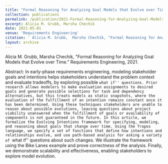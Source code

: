 ```yaml
---
title: "Formal Reasoning for Analyzing Goal Models that Evolve over Time"
collection: publications
permalink: /publication/2021-Formal-Reasoning-for-Analyzing-Goal-Models-that-Evolve-over-Time
excerpt: Alicia M. Grubb, Marsha Chechik
date: 2021-05-01
venue: 'Requirements Engineering'
citation: ' Alicia M. Grubb,  Marsha Chechik, "Formal Reasoning for Analyzing Goal Models that Evolve over Time." Requirements Engineering, 2021.'
layout: archive
---
```

 Alicia M. Grubb,  Marsha Chechik, "Formal Reasoning for Analyzing Goal Models that Evolve over Time." Requirements Engineering, 2021.

Abstract: In early-phase requirements engineering, modeling stakeholder goals and intentions helps stakeholders understand the problem context and evaluate tradeoffs, by exploring possible ``what if'' questions. Prior research allows modelers to make evaluation assignments to desired goals and generate possible selections for task and dependency alternatives, but this treats models as static snapshots, where the evaluation of the fulfillment of an intention remains constant once it has been determined. Using these techniques stakeholders are unable to reason about possible evolutions, leaving questions about project viability unanswered when the fulfillment of goals or availability of components is not guaranteed in the future. In this article, we formalize the Evolving Intentions framework for specifying, modeling, and reasoning about goals that change over time. Using the Tropos language, we specify a set of functions that define how intentions and relationships evolve, and use path-based analysis for asking a variety of ``what if'' questions about such changes. We illustrate the framework using the Bike Lanes example and prove correctness of the analysis. Finally, we demonstrate scalability and effectiveness, enabling stakeholders to explore model evolution.
